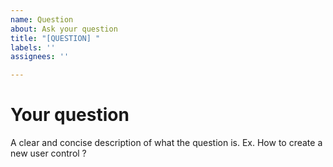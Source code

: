 ```yaml
---
name: Question
about: Ask your question
title: "[QUESTION] "
labels: ''
assignees: ''

---
```


# Your question

A clear and concise description of what the question is. Ex. How to create a new user control ?
